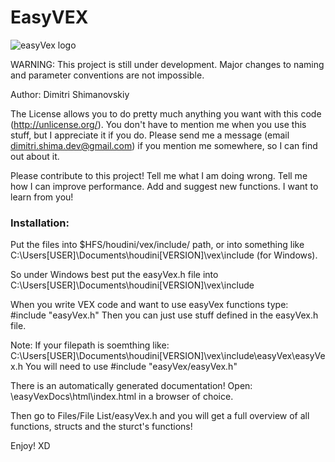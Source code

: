 EasyVEX
======

![easyVex logo](https://github.com/xDiavalx/easyVEX/blob/master/icon/easyVex1.0%20128.png)



WARNING: This project is still under development. Major changes to naming and parameter conventions are not impossible.

Author: Dimitri Shimanovskiy

The License allows you to do pretty much anything you want with this code (http://unlicense.org/). 
You don't have to mention me when you use this stuff, but I appreciate it if you do. Please send me a message (email dimitri.shima.dev@gmail.com) if you mention me somewhere, so I can find out about it.


Please contribute to this project! 
Tell me what I am doing wrong.
Tell me how I can improve performance. 
Add and suggest new functions. 
I want to learn from you!

### Installation:

Put the files into 
$HFS/houdini/vex/include/ 
path, or into something like 
C:\Users\[USER]\Documents\houdini[VERSION]\vex\include (for Windows).

So under Windows best put the easyVex.h file into
C:\Users\[USER]\Documents\houdini[VERSION]\vex\include 

When you write VEX code and want to use easyVex functions type: 
#include "easyVex.h"
Then you can just use stuff defined in the easyVex.h file.

Note: If your filepath is soemthing like: 
C:\Users\[USER]\Documents\houdini[VERSION]\vex\include\easyVex\easyVex.h
You will need to use
#include "easyVex/easyVex.h"

There is an automatically generated documentation!
Open:
\easyVexDocs\html\index.html
in a browser of choice.

Then go to Files/File List/easyVex.h and you will get a full overview of all functions, structs and the sturct's functions!

Enjoy! XD
